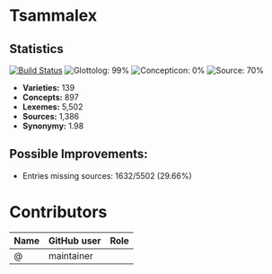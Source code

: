 # Tsammalex

## Statistics


[![Build Status](https://travis-ci.org/tsammalex/tsammalexv1.svg?branch=master)](https://travis-ci.org/tsammalex/tsammalexv1)
![Glottolog: 99%](https://img.shields.io/badge/Glottolog-99%25-brightgreen.svg "Glottolog: 99%")
![Concepticon: 0%](https://img.shields.io/badge/Concepticon-0%25-red.svg "Concepticon: 0%")
![Source: 70%](https://img.shields.io/badge/Source-70%25-yellow.svg "Source: 70%")

- **Varieties:** 139
- **Concepts:** 897
- **Lexemes:** 5,502
- **Sources:** 1,386
- **Synonymy:** 1.98

## Possible Improvements:



- Entries missing sources: 1632/5502 (29.66%)

# Contributors

Name | GitHub user | Role
--- | --- | ---
 | @ | maintainer


